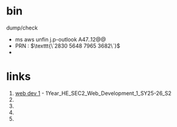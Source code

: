 # bin
dump/check
- ms aws unfin j.p-outlook A47..12@@
- PRN : $\texttt{\`2830 5648 7965 3682\`}$
- 

# links

1. [web dev 1](/bin/webdev1) - 1Year_HE_SEC2_Web_Development_1_SY25-26_S2
2. 
3. 
4. 
5. 
